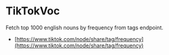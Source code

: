 # TikTokVoc

Fetch top 1000 english nouns by frequency from tags endpoint.

* [https://www.tiktok.com/node/share/tag/frequency](https://www.tiktok.com/node/share/tag/frequency)
